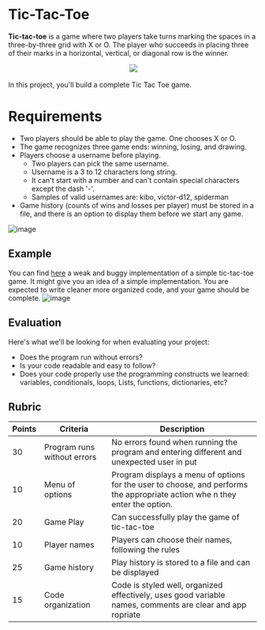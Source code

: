 # Tic-Tac-Toe

**Tic-tac-toe** is a game where two players take turns marking the spaces in a three-by-three grid with X or O. The player who succeeds in placing three of their marks in a horizontal, vertical, or diagonal row is the winner.

<div align="center">
  <img src="https://upload.wikimedia.org/wikipedia/commons/thumb/1/1b/Tic-tac-toe-game-1.svg/958px-Tic-tac-toe-game-1.svg.png"/> 
</div>

In this project, you'll build a complete Tic Tac Toe game.

# Requirements

- Two players should be able to play the game. One chooses X or O.
- The game recognizes three game ends: winning, losing, and drawing.
- Players choose a username before playing. 
  - Two players can pick the same username.
  - Username is a 3 to 12 characters long string.
  - It can't start with a number and can't contain special characters except the dash '-'.
  - Samples of valid usernames are: kibo, victor-d12, spiderman
- Game history (counts of wins and losses per player) must be stored in a file, 
    and there is an option to display them before we start any game.

![image](https://user-images.githubusercontent.com/27410841/203982478-6264a103-177a-4595-bc77-a441528037f3.png)

## Example

You can find [here](https://replit.com/@MohammedSaudi/tick-tac-toe#main.py) a weak and buggy implementation of a simple tic-tac-toe game. It might give you an idea of a simple implementation. You are expected to write cleaner more organized code, and your game should be complete.
![image](https://user-images.githubusercontent.com/27410841/203983540-a096484c-da50-4fb8-a2cb-c323132a3172.png)

## Evaluation

Here's what we'll be looking for when evaluating your project:

- Does the program run without errors?
- Is your code readable and easy to follow?
- Does your code properly use the programming constructs we learned: variables, conditionals, loops, Lists, functions, dictionaries, etc? 

## Rubric

Points | Criteria | Description
 --------- | ------- | ---------
 30 | Program runs without errors | No errors found when running the program and entering different and unexpected user in put
 10 | Menu of options | Program displays a menu of options for the user to choose, and performs the appropriate action whe n they enter the option.
 20 | Game Play | Can successfully play the game of tic-tac-toe
 10 | Player names | Players can choose their names, following the rules
 25 | Game history | Play history is stored to a file and can be displayed
 15 | Code organization | Code is styled well, organized effectively, uses good variable names, comments are clear and app ropriate
